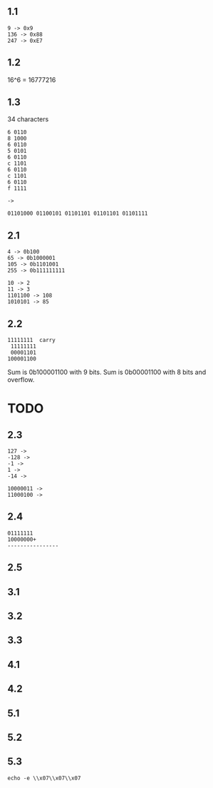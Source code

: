 ## 1.1
```
9 -> 0x9
136 -> 0x88
247 -> 0xE7
```

## 1.2
16^6 = 16777216

## 1.3 
34 characters

```
6 0110
8 1000
6 0110
5 0101
6 0110
c 1101
6 0110
c 1101
6 0110
f 1111

->

01101000 01100101 01101101 01101101 01101111
```

## 2.1
```
4 -> 0b100
65 -> 0b1000001
105 -> 0b1101001
255 -> 0b111111111
```
```
10 -> 2
11 -> 3
1101100 -> 108
1010101 -> 85
```

## 2.2
```
11111111  carry
 11111111
 00001101
100001100
```

Sum is 0b100001100 with 9 bits. Sum is 0b00001100 with 8 bits and overflow.

# TODO

## 2.3

```
127 ->
-128 ->
-1 ->
1 -> 
-14 ->
```

```
10000011 ->
11000100 ->
```

## 2.4

```
01111111
10000000+
----------------

```

## 2.5

## 3.1

## 3.2

## 3.3

## 4.1

## 4.2

## 5.1

## 5.2

## 5.3

```
echo -e \\x07\\x07\\x07
```
